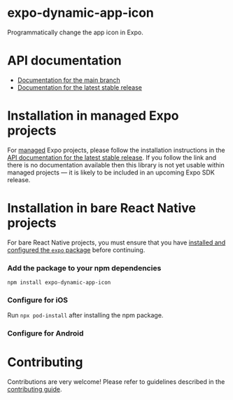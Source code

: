 # expo-dynamic-app-icon

Programmatically change the app icon in Expo.

# API documentation

- [Documentation for the main branch](https://github.com/expo/expo/blob/main/docs/pages/versions/unversioned/sdk/dynamic-app-icon.md)
- [Documentation for the latest stable release](https://docs.expo.dev/versions/latest/sdk/dynamic-app-icon/)

# Installation in managed Expo projects

For [managed](https://docs.expo.dev/versions/latest/introduction/managed-vs-bare/) Expo projects, please follow the installation instructions in the [API documentation for the latest stable release](#api-documentation). If you follow the link and there is no documentation available then this library is not yet usable within managed projects &mdash; it is likely to be included in an upcoming Expo SDK release.

# Installation in bare React Native projects

For bare React Native projects, you must ensure that you have [installed and configured the `expo` package](https://docs.expo.dev/bare/installing-expo-modules/) before continuing.

### Add the package to your npm dependencies

```
npm install expo-dynamic-app-icon
```

### Configure for iOS

Run `npx pod-install` after installing the npm package.


### Configure for Android



# Contributing

Contributions are very welcome! Please refer to guidelines described in the [contributing guide]( https://github.com/expo/expo#contributing).
